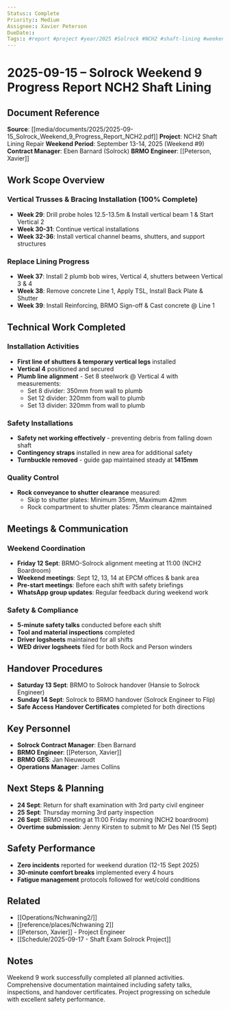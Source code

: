 ```yaml
---
Status:: Complete
Priority:: Medium
Assignee:: Xavier Peterson
DueDate::
Tags:: #report #project #year/2025 #Solrock #NCH2 #shaft-lining #weekend-9 #site/Nchwaning2
---
```


# 2025-09-15 – Solrock Weekend 9 Progress Report NCH2 Shaft Lining

## Document Reference
**Source**: [[media/documents/2025/2025-09-15_Solrock_Weekend_9_Progress_Report_NCH2.pdf]]
**Project**: NCH2 Shaft Lining Repair
**Weekend Period**: September 13-14, 2025 (Weekend #9)
**Contract Manager**: Eben Barnard (Solrock)
**BRMO Engineer**: [[Peterson, Xavier]]

## Work Scope Overview

### Vertical Trusses & Bracing Installation (100% Complete)
- **Week 29**: Drill probe holes 12.5-13.5m & Install vertical beam 1 & Start Vertical 2
- **Week 30-31**: Continue vertical installations
- **Week 32-36**: Install vertical channel beams, shutters, and support structures

### Replace Lining Progress
- **Week 37**: Install 2 plumb bob wires, Vertical 4, shutters between Vertical 3 & 4
- **Week 38**: Remove concrete Line 1, Apply TSL, Install Back Plate & Shutter
- **Week 39**: Install Reinforcing, BRMO Sign-off & Cast concrete @ Line 1

## Technical Work Completed

### Installation Activities
- **First line of shutters & temporary vertical legs** installed
- **Vertical 4** positioned and secured
- **Plumb line alignment** - Set 8 steelwork @ Vertical 4 with measurements:
  - Set 8 divider: 350mm from wall to plumb
  - Set 12 divider: 320mm from wall to plumb
  - Set 13 divider: 320mm from wall to plumb

### Safety Installations
- **Safety net working effectively** - preventing debris from falling down shaft
- **Contingency straps** installed in new area for additional safety
- **Turnbuckle removed** - guide gap maintained steady at **1415mm**

### Quality Control
- **Rock conveyance to shutter clearance** measured:
  - Skip to shutter plates: Minimum 35mm, Maximum 42mm
  - Rock compartment to shutter plates: 75mm clearance maintained

## Meetings & Communication

### Weekend Coordination
- **Friday 12 Sept**: BRMO-Solrock alignment meeting at 11:00 (NCH2 Boardroom)
- **Weekend meetings**: Sept 12, 13, 14 at EPCM offices & bank area
- **Pre-start meetings**: Before each shift with safety briefings
- **WhatsApp group updates**: Regular feedback during weekend work

### Safety & Compliance
- **5-minute safety talks** conducted before each shift
- **Tool and material inspections** completed
- **Driver logsheets** maintained for all shifts
- **WED driver logsheets** filed for both Rock and Person winders

## Handover Procedures
- **Saturday 13 Sept**: BRMO to Solrock handover (Hansie to Solrock Engineer)
- **Sunday 14 Sept**: Solrock to BRMO handover (Solrock Engineer to Flip)
- **Safe Access Handover Certificates** completed for both directions

## Key Personnel
- **Solrock Contract Manager**: Eben Barnard
- **BRMO Engineer**: [[Peterson, Xavier]]
- **BRMO GES**: Jan Nieuwoudt
- **Operations Manager**: James Collins

## Next Steps & Planning
- **24 Sept**: Return for shaft examination with 3rd party civil engineer
- **25 Sept**: Thursday morning 3rd party inspection
- **26 Sept**: BRMO meeting at 11:00 Friday morning (NCH2 boardroom)
- **Overtime submission**: Jenny Kirsten to submit to Mr Des Nel (15 Sept)

## Safety Performance
- **Zero incidents** reported for weekend duration (12-15 Sept 2025)
- **30-minute comfort breaks** implemented every 4 hours
- **Fatigue management** protocols followed for wet/cold conditions

## Related
- [[Operations/Nchwaning2/]]
- [[reference/places/Nchwaning 2]]
- [[Peterson, Xavier]] - Project Engineer
- [[Schedule/2025-09-17 - Shaft Exam Solrock Project]]

## Notes
Weekend 9 work successfully completed all planned activities. Comprehensive documentation maintained including safety talks, inspections, and handover certificates. Project progressing on schedule with excellent safety performance.